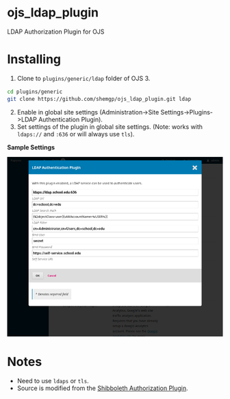 # ojs_ldap_plugin
LDAP Authorization Plugin for OJS

# Installing
1. Clone to `plugins/generic/ldap` folder of OJS 3.

  ```bash
  cd plugins/generic
  git clone https://github.com/shemgp/ojs_ldap_plugin.git ldap
  ```
2. Enable in global site settings (Administration->Site Settings->Plugins->LDAP Authentication Plugin).
3. Set settings of the plugin in global site settings.  (Note: works with `ldaps://` and `:636` or will always use `tls`).

**Sample Settings**

![Sample Settings](sample_settings.png)


# Notes
* Need to use `ldaps` or `tls`.
* Source is modified from the [Shibboleth Authorization Plugin](https://github.com/pkp/shibboleth).
